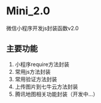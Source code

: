 # Mini_2.0
微信小程序开发js封装函数v2.0
## 主要功能
1. 小程序require方法封装
2. 常用js方法封装
3. 常用验证方法封装
4. 上传图片到七牛云方法封装
5. 腾讯地图相关功能封装（开发中...）
